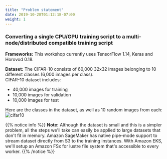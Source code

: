 ```yaml
---
title: "Problem statement"
date: 2019-10-28T01:12:18-07:00
weight: 1
---
```


### Converting a single CPU/GPU training script to a multi-node/distributed compatible training script
**Frameworks:** This workshop currently uses TensorFlow 1.14, Keras and Horovod 0.18.

**Dataset:** The CIFAR-10 consists of 60,000 32x32 images belonging to 10 different classes (6,000 images per class).
<br>CIFAR-10 dataset includes:

* 40,000 images for training
* 10,000 images for validation
* 10,000 images for test

Here are the classes in the dataset, as well as 10 random images from each:
![cifar10](https://camo.githubusercontent.com/a426b9aca74c978ecc8b093dddc540f113591858/68747470733a2f2f6d616574333630382e6769746875622e696f2f6e7574732d6d6c2f5f696d616765732f636966617231302e706e67)

{{% notice info %}}
**Note:** Although the dataset is small and this is a simpler problem, all the steps we'll take can easily be applied to large datasets that don't fit in memory. Amazon SageMaker has native pipe-mode support to stream dataset directly from S3 to the training instances. With Amazon EKS, we'll setup an Amazon FSx for lustre file system that's accessible to every worker.
{{% /notice %}}
